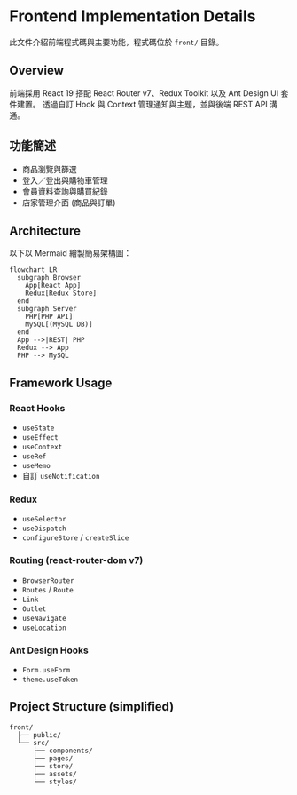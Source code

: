 # Frontend Implementation Details

此文件介紹前端程式碼與主要功能，程式碼位於 `front/` 目錄。

## Overview

前端採用 React 19 搭配 React Router v7、Redux Toolkit 以及 Ant Design UI 套件建置。
透過自訂 Hook 與 Context 管理通知與主題，並與後端 REST API 溝通。

## 功能簡述

- 商品瀏覽與篩選
- 登入／登出與購物車管理
- 會員資料查詢與購買紀錄
- 店家管理介面 (商品與訂單)

## Architecture

以下以 Mermaid 繪製簡易架構圖：

```mermaid
flowchart LR
  subgraph Browser
    App[React App]
    Redux[Redux Store]
  end
  subgraph Server
    PHP[PHP API]
    MySQL[(MySQL DB)]
  end
  App -->|REST| PHP
  Redux --> App
  PHP --> MySQL
```

## Framework Usage

### React Hooks
- `useState`
- `useEffect`
- `useContext`
- `useRef`
- `useMemo`
- 自訂 `useNotification`

### Redux
- `useSelector`
- `useDispatch`
- `configureStore` / `createSlice`

### Routing (react-router-dom v7)
- `BrowserRouter`
- `Routes` / `Route`
- `Link`
- `Outlet`
- `useNavigate`
- `useLocation`

### Ant Design Hooks
- `Form.useForm`
- `theme.useToken`

## Project Structure (simplified)

```
front/
  ├── public/
  └── src/
      ├── components/
      ├── pages/
      ├── store/
      ├── assets/
      └── styles/
```

